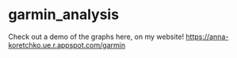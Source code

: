 # garmin_analysis


Check out a demo of the graphs here, on my website! https://anna-koretchko.ue.r.appspot.com/garmin
